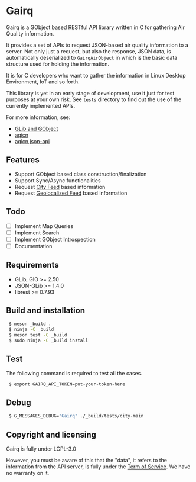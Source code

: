 Gairq
===============================================================================

Gairq is a GObject based RESTful API library written in C for gathering Air Quality information.

It provides a set of APIs to request JSON-based air quality information to a server. 
Not only just a request, but also the response, JSON data, is automatically deserialized to 
``GairqAirObject`` in which is the basic data structure used for holding the information.

It is for C developers who want to gather the information in Linux Desktop Environment, IoT and so forth.

This library is yet in an early stage of development, use it just for test purposes at your own risk. 
See ``tests`` directory to find out the use of the currently implemented APIs.

For more information, see:

 * [GLib and GObject][glib]
 * [aqicn][aqicn]
 * [aqicn json-api][json-api]

Features
----------------------------------------------

 * Support GObject based class construction/finalization
 * Support Sync/Async functionalities
 * Request [City Feed][city-feed] based information
 * Request [Geolocalized Feed][geolocalized-feed] based information
 
Todo
----------------------------------------------

 * [ ] Implement Map Queries
 * [ ] Implement Search
 * [ ] Implement GObject Introspection
 * [ ] Documentation

Requirements
----------------------------------------------

 * GLib, GIO >= 2.50
 * JSON-GLib >= 1.4.0
 * librest   >= 0.7.93

Build and installation
----------------------------------------------

```sh
 $ meson _build .
 $ ninja -C _build
 $ meson test -C _build
 $ sudo ninja -C _build install
```

Test
----------------------------------------------
The following command is required to test all the cases.

```sh
 $ export GAIRQ_API_TOKEN=put-your-token-here
```

Debug
----------------------------------------------

```sh
 $ G_MESSAGES_DEBUG="Gairq" ./_build/tests/city-main
```

Copyright and licensing
----------------------------------------------

Gairq is fully under LGPL-3.0

However, you must be aware of this that the "data", it refers to the information 
from the API server, is fully under the [Term of Service][term-of-service]. 
We have no warranty on it.



[city-feed]: https://aqicn.org/json-api/doc/#api-City_Feed
[geolocalized-feed]: https://aqicn.org/json-api/doc/#api-Geolocalized_Feed
[glib]: https://gitlab.gnome.org/GNOME/glib
[aqicn]: http://aqicn.org
[json-api]: https://aqicn.org/json-api/doc/#api-_
[term-of-service]: https://aqicn.org/api/
